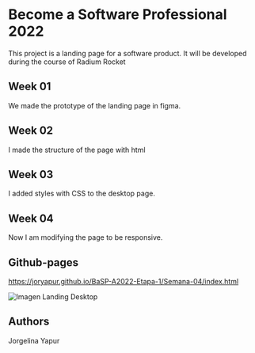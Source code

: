 # Become a Software Professional 2022

This project is a landing page for a software product. It will be developed during the course of Radium Rocket

## Week 01

We made the prototype of the landing page in figma.

## Week 02

I made the structure of the page with html

## Week 03

I added styles with CSS to the desktop page.

## Week 04

Now I am modifying the page to be responsive.

## Github-pages

https://joryapur.github.io/BaSP-A2022-Etapa-1/Semana-04/index.html

![Imagen Landing Desktop](https://i.ibb.co/tCzhd4W/Landing-Desktop-Side-Bar.png)

## Authors

Jorgelina Yapur
